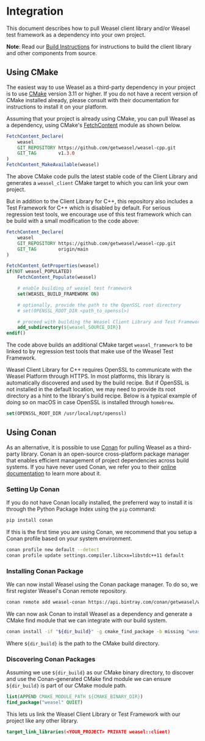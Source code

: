 # Integration

This document describes how to pull Weasel client library and/or Weasel test
framework as a dependency into your own project.

**Note**: Read our [Build Instructions](./docs/Build.md) for instructions to
build the client library and other components from source.

## Using CMake

The easiest way to use Weasel as a third-party dependency in your project is
to use [CMake] version 3.11 or higher. If you do not have a recent version
of CMake installed already, please consult with their documentation for
instructions to install it on your platform.

Assuming that your project is already using CMake, you can pull Weasel as a
dependency, using CMake's [FetchContent] module as shown below.

```cmake
FetchContent_Declare(
    weasel
    GIT_REPOSITORY https://github.com/getweasel/weasel-cpp.git
    GIT_TAG        v1.3.0
)
FetchContent_MakeAvailable(weasel)
```

The above CMake code pulls the latest stable code of the Client Library and
generates a `weasel_client` CMake target to which you can link your own project.

But in addition to the Client Library for C++, this repository also includes
a Test Framework for C++ which is disabled by default. For serious regression
test tools, we encourage use of this test framework which can be build with
a small modification to the code above:

```cmake
FetchContent_Declare(
    weasel
    GIT_REPOSITORY https://github.com/getweasel/weasel-cpp.git
    GIT_TAG        origin/main
)

FetchContent_GetProperties(weasel)
if(NOT weasel_POPULATED)
    FetchContent_Populate(weasel)

    # enable building of weasel test framework
    set(WEASEL_BUILD_FRAMEWORK ON)

    # optionally, provide the path to the OpenSSL root directory
    # set(OPENSSL_ROOT_DIR <path_to_openssl>)

    # proceed with building the Weasel Client Library and Test Framework.
    add_subdirectory(${weasel_SOURCE_DIR})
endif()
```

The code above builds an additional CMake target `weasel_framework` to be
linked to by regression test tools that make use of the Weasel Test Framework.

Weasel Client Library for C++ requires OpenSSL to communicate with the Weasel
Platform through HTTPS. In most platforms, this library is automatically
discovered and used by the build recipe. But if OpenSSL is not installed in
the default location, we may need to provide its root directory as a hint to
the library's build recipe. Below is a typical example of doing so on macOS
in case OpenSSL is installed through `homebrew`.

```cmake
set(OPENSSL_ROOT_DIR /usr/local/opt/openssl)
```

## Using Conan

As an alternative, it is possible to use [Conan] for pulling Weasel as a
third-party library. Conan is an open-source cross-platform package manager
that enables efficient management of project dependencies across build systems.
If you have never used Conan, we refer you to their [online documentation][conan-docs]
to learn more about it.

### Setting Up Conan

If you do not have Conan locally installed, the preferrerd way to install it
is through the Python Package Index using the `pip` command:

```bash
pip install conan
```

If this is the first time you are using Conan, we recommend that you setup
a Conan profile based on your system environment.

```bash
conan profile new default --detect
conan profile update settings.compiler.libcxx=libstdc++11 default
```

### Installing Conan Package

We can now install Weasel using the Conan package manager. To do so, we first
register Weasel's Conan remote repository.

```bash
conan remote add weasel-conan https://api.bintray.com/conan/getweasel/weasel-cpp
```

We can now ask Conan to install Weasel as a dependency and generate a CMake
find module that we can integrate with our build system.

```bash
conan install -if "${dir_build}" -g cmake_find_package -b missing "weasel/1.3.0@_/_"
```

Where `${dir_build}` is the path to the CMake build directory.

### Discovering Conan Packages

Assuming we use `${dir_build}` as our CMake binary directory, to discover and
use the Conan-generated CMake find module we can ensure `${dir_build}` is part
of our CMake module path.

```cmake
list(APPEND CMAKE_MODULE_PATH ${CMAKE_BINARY_DIR})
find_package("weasel" QUIET)
```

This lets us link the Weasel Client Library or Test Framework with our project
like any other library.

```cmake
target_link_libraries(<YOUR_PROJECT> PRIVATE weasel::client)
```

[Conan]: https://conan.io/
[conan-docs]: https://docs.conan.io/
[conan-install]: https://docs.conan.io/en/latest/installation.html
[CMake]: https://cmake.org/

[FetchContent]: https://cmake.org/cmake/help/latest/module/FetchContent.html
